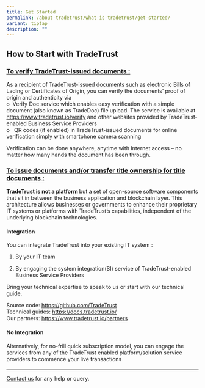 ```yaml
---
title: Get Started
permalink: /about-tradetrust/what-is-tradetrust/get-started/
variant: tiptap
description: ""
---
```

<h2>How to Start with TradeTrust</h2>
<p></p>
<h3><u>To verify TradeTrust-issued documents :</u></h3>
<p>As a recipient of TradeTrust-issued documents such as electronic Bills
of Lading or Certificates of Origin, you can verify the documents’ proof
of origin and authenticity via
<br>o&nbsp;&nbsp;Verify Doc service which enables easy verification with a
simple document (also known as TradeDoc) file upload. The service is available
at <a href="https://www.tradetrust.io/verify" rel="noopener noreferrer nofollow" target="_blank">https://www.tradetrust.io/verify</a> and
other websites provided by TradeTrust-enabled Business Service Providers
<br>o&nbsp;&nbsp; QR codes (if enabled) in TradeTrust-issued documents for
online verification simply with smartphone camera scanning</p>
<p>Verification can be done anywhere, anytime with Internet access – no matter
how many hands the document has been through.</p>
<p></p>
<h3><u>To issue documents and/or transfer title ownership for title documents :</u></h3>
<p><strong>TradeTrust is not a platform </strong>but a set of open-source
software components that sit in between the business application and blockchain
layer. This architecture allows businesses or governments to enhance their
proprietary IT systems or platforms with TradeTrust’s capabilities, independent
of the underlying blockchain technologies.</p>
<h4>Integration</h4>
<p>You can integrate TradeTrust into your existing IT system :</p>
<ol data-tight="true" class="tight">
<li>
<p>By your IT team</p>
</li>
<li>
<p>By engaging the system integration(SI) service of TradeTrust-enabled Business
Service Providers</p>
</li>
</ol>
<p>Bring your technical expertise to speak to us or start with our technical
guide.</p>
<p>Source code: <a href="https://github.com/TradeTrust" rel="noopener noreferrer nofollow" target="_blank">https://github.com/TradeTrust</a> 
<br>Technical guides: <a href="https://docs.tradetrust.io/" rel="noopener noreferrer nofollow" target="_blank">https://docs.tradetrust.io/</a> 
<br>Our partners: <a href="https://www.tradetrust.io/partners" rel="noopener noreferrer nofollow" target="_blank">https://www.tradetrust.io/partners</a>
</p>
<h4>No Integration</h4>
<p>Alternatively, for no-frill quick subscription model, you can engage the
services from any of the TradeTrust enabled platform/solution service providers
to commence your live transactions</p>
<p></p>
<p></p>
<h4></h4>
<p></p>
<hr>
<p></p>
<p><a href="https://form.gov.sg/635f32c5001b2d0011fff09b" rel="noopener noreferrer nofollow" target="_blank">Contact us</a> for
any help or query.</p>
<p></p>